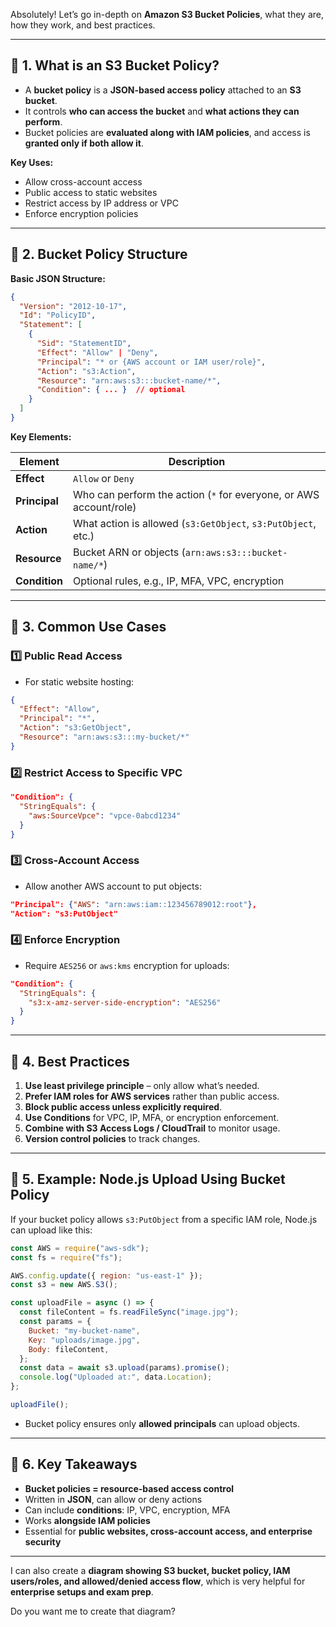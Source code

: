 Absolutely! Let’s go in-depth on **Amazon S3 Bucket Policies**, what they are, how they work, and best practices.

---

## 🧭 1. What is an S3 Bucket Policy?

- A **bucket policy** is a **JSON-based access policy** attached to an **S3 bucket**.
- It controls **who can access the bucket** and **what actions they can perform**.
- Bucket policies are **evaluated along with IAM policies**, and access is **granted only if both allow it**.

**Key Uses:**

- Allow cross-account access
- Public access to static websites
- Restrict access by IP address or VPC
- Enforce encryption policies

---

## 🔹 2. Bucket Policy Structure

**Basic JSON Structure:**

```json
{
  "Version": "2012-10-17",
  "Id": "PolicyID",
  "Statement": [
    {
      "Sid": "StatementID",
      "Effect": "Allow" | "Deny",
      "Principal": "* or {AWS account or IAM user/role}",
      "Action": "s3:Action",
      "Resource": "arn:aws:s3:::bucket-name/*",
      "Condition": { ... }  // optional
    }
  ]
}
```

**Key Elements:**

| Element       | Description                                                        |
| ------------- | ------------------------------------------------------------------ |
| **Effect**    | `Allow` or `Deny`                                                  |
| **Principal** | Who can perform the action (`*` for everyone, or AWS account/role) |
| **Action**    | What action is allowed (`s3:GetObject`, `s3:PutObject`, etc.)      |
| **Resource**  | Bucket ARN or objects (`arn:aws:s3:::bucket-name/*`)               |
| **Condition** | Optional rules, e.g., IP, MFA, VPC, encryption                     |

---

## 🔹 3. Common Use Cases

### 1️⃣ Public Read Access

- For static website hosting:

```json
{
  "Effect": "Allow",
  "Principal": "*",
  "Action": "s3:GetObject",
  "Resource": "arn:aws:s3:::my-bucket/*"
}
```

### 2️⃣ Restrict Access to Specific VPC

```json
"Condition": {
  "StringEquals": {
    "aws:SourceVpce": "vpce-0abcd1234"
  }
}
```

### 3️⃣ Cross-Account Access

- Allow another AWS account to put objects:

```json
"Principal": {"AWS": "arn:aws:iam::123456789012:root"},
"Action": "s3:PutObject"
```

### 4️⃣ Enforce Encryption

- Require `AES256` or `aws:kms` encryption for uploads:

```json
"Condition": {
  "StringEquals": {
    "s3:x-amz-server-side-encryption": "AES256"
  }
}
```

---

## 🔹 4. Best Practices

1. **Use least privilege principle** – only allow what’s needed.
2. **Prefer IAM roles for AWS services** rather than public access.
3. **Block public access unless explicitly required**.
4. **Use Conditions** for VPC, IP, MFA, or encryption enforcement.
5. **Combine with S3 Access Logs / CloudTrail** to monitor usage.
6. **Version control policies** to track changes.

---

## 🔹 5. Example: Node.js Upload Using Bucket Policy

If your bucket policy allows `s3:PutObject` from a specific IAM role, Node.js can upload like this:

```javascript
const AWS = require("aws-sdk");
const fs = require("fs");

AWS.config.update({ region: "us-east-1" });
const s3 = new AWS.S3();

const uploadFile = async () => {
  const fileContent = fs.readFileSync("image.jpg");
  const params = {
    Bucket: "my-bucket-name",
    Key: "uploads/image.jpg",
    Body: fileContent,
  };
  const data = await s3.upload(params).promise();
  console.log("Uploaded at:", data.Location);
};

uploadFile();
```

- Bucket policy ensures only **allowed principals** can upload objects.

---

## 🔹 6. Key Takeaways

- **Bucket policies = resource-based access control**
- Written in **JSON**, can allow or deny actions
- Can include **conditions**: IP, VPC, encryption, MFA
- Works **alongside IAM policies**
- Essential for **public websites, cross-account access, and enterprise security**

---

I can also create a **diagram showing S3 bucket, bucket policy, IAM users/roles, and allowed/denied access flow**, which is very helpful for **enterprise setups and exam prep**.

Do you want me to create that diagram?
